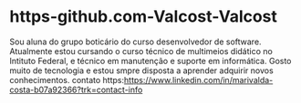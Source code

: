 # https-github.com-Valcost-Valcost
Sou aluna do grupo boticário do curso desenvolvedor de software.
Atualmente estou cursando o curso técnico de multimeios didático no Intituto Federal, e técnico em manutenção e suporte em informática.
Gosto muito de tecnologia e estou smpre disposta a aprender adquirir novos conhecimentos.
contato https:https://www.linkedin.com/in/marivalda-costa-b07a92366?trk=contact-info
